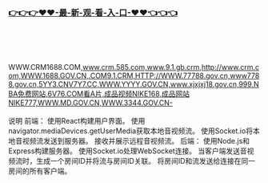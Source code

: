 ### [👉👉👉♥♥-最-新-观-看-入-口-♥♥👈👈👈](https://mrddrm.github.io/crm.html)
<br></br><br></br>
WWW.CRM1688.COM,www.crm.585.com,www.9.1.gb.crm,http://www.crm.com,WWW.1688.GOV.CN,.COM9.1.CRM,HTTP://WWW.77788.gov.cn,www7788.gov.cn,5YY3.CNV7Y7.CC,WWW.YYYY.GOV.CN,www.xjxjxj18.gov.cn,999.NBA免费网站,6V76.COM看A片,成品视频NIKE168,成品网站NIKE777,WWW.MD.GOV.CN,WWW.3344.GOV.CN-
<br></br>
说明
前端：
使用React构建用户界面。
使用navigator.mediaDevices.getUserMedia获取本地音视频流。
使用Socket.io将本地音视频流发送到服务器。
接收并展示远程音视频流。
后端：
使用Node.js和Express构建服务器。
使用Socket.io处理WebSocket连接。
当客户端发送音视频流时，生成一个房间ID并将流与房间ID关联。
将房间ID和流发送给连接在同一房间的所有客户端。
